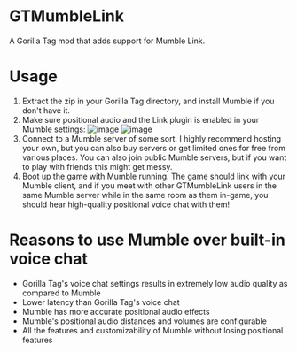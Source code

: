 # GTMumbleLink
A Gorilla Tag mod that adds support for Mumble Link.

# Usage
1. Extract the zip in your Gorilla Tag directory, and install Mumble if you don't have it.
2. Make sure positional audio and the Link plugin is enabled in your Mumble settings:
![image](https://github.com/user-attachments/assets/4d1cf48e-df59-4b9a-82ad-c536d91a2350)
![image](https://github.com/user-attachments/assets/22ef81d6-0dbc-4d7d-8493-055b5c6d2ff2)
3. Connect to a Mumble server of some sort. I highly recommend hosting your own, but you can also buy servers or get limited ones for free from various places. You can also join public Mumble servers, but if you want to play with friends this might get messy.
4. Boot up the game with Mumble running. The game should link with your Mumble client, and if you meet with other GTMumbleLink users in the same Mumble server while in the same room as them in-game, you should hear high-quality positional voice chat with them!

# Reasons to use Mumble over built-in voice chat
- Gorilla Tag's voice chat settings results in extremely low audio quality as compared to Mumble
- Lower latency than Gorilla Tag's voice chat
- Mumble has more accurate positional audio effects
- Mumble's positional audio distances and volumes are configurable
- All the features and customizability of Mumble without losing positional features

